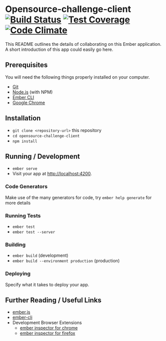 # Opensource-challenge-client [![Build Status](https://api.travis-ci.org/opensource-challenge/opensource-challenge-client.svg?branch=master)](https://travis-ci.org/opensource-challenge/opensource-challenge-client) [![Test Coverage](https://codeclimate.com/github/opensource-challenge/opensource-challenge-client/badges/coverage.svg)](https://codeclimate.com/github/opensource-challenge/opensource-challenge-client/coverage) [![Code Climate](https://codeclimate.com/github/opensource-challenge/opensource-challenge-client/badges/gpa.svg)](https://codeclimate.com/github/opensource-challenge/opensource-challenge-client)

This README outlines the details of collaborating on this Ember application.
A short introduction of this app could easily go here.

## Prerequisites

You will need the following things properly installed on your computer.

* [Git](https://git-scm.com/)
* [Node.js](https://nodejs.org/) (with NPM)
* [Ember CLI](https://ember-cli.com/)
* [Google Chrome](https://google.com/chrome/)

## Installation

* `git clone <repository-url>` this repository
* `cd opensource-challenge-client`
* `npm install`

## Running / Development

* `ember serve`
* Visit your app at [http://localhost:4200](http://localhost:4200).

### Code Generators

Make use of the many generators for code, try `ember help generate` for more details

### Running Tests

* `ember test`
* `ember test --server`

### Building

* `ember build` (development)
* `ember build --environment production` (production)

### Deploying

Specify what it takes to deploy your app.

## Further Reading / Useful Links

* [ember.js](https://emberjs.com/)
* [ember-cli](https://ember-cli.com/)
* Development Browser Extensions
  * [ember inspector for chrome](https://chrome.google.com/webstore/detail/ember-inspector/bmdblncegkenkacieihfhpjfppoconhi)
  * [ember inspector for firefox](https://addons.mozilla.org/en-US/firefox/addon/ember-inspector/)
